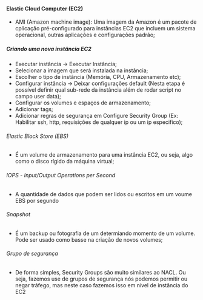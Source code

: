 #### Elastic Cloud Computer (EC2)

* AMI (Amazon machine image): Uma imagem da Amazon é um pacote de cplicação pré-configurado para instâncias EC2 que incluem um sistema operacional, outras aplicações e configurações padrão;


##### Criando uma nova instância EC2

* Executar instância -> Executar Instância;
* Selecionar a imagem que será instalada na instância;
* Escolher o tipo de instância (Memória, CPU, Armazenamento etc);
* Configurar instância -> Deixar configurações default (Nesta etapa é possível definir qual sub-rede da instância além de rodar script no campo user data);
* Configurar os volumes e espaços de armazenamento;
* Adicionar tags;
* Adicionar regras de segurança em Configure Security Group (Ex: Habilitar ssh, http, requisições de qualquer ip ou um ip especifico);

###### Elastic Block Store (EBS)

* É um volume de armazenamento para uma instância EC2, ou seja, algo como o disco rígido da máquina virtual;

###### IOPS - Input/Output Operations per Second

* A quantidade de dados que podem ser lidos ou escritos em um voume EBS por segundo

###### Snapshot

* É um backup ou fotografia de um determiando momento de um volume. Pode ser usado como basse na criação de novos volumes;

###### Grupo de segurança

* De forma simples, Security Groups são muito similares ao NACL. Ou seja, fazemos use de grupos de segurança nós podemos permitir ou negar tráfego, mas neste caso fazemos isso em nível de instância do EC2